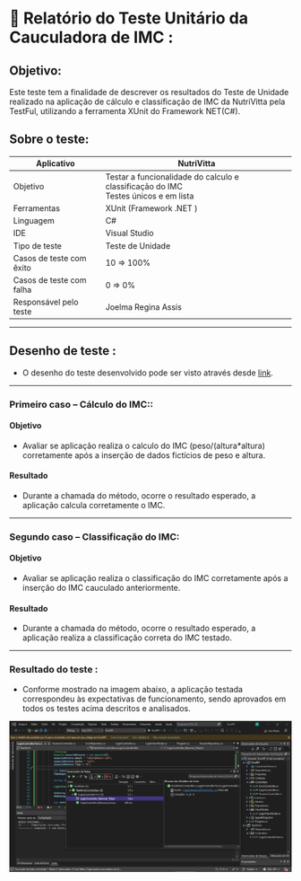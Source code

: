 # 📃 Relatório do Teste Unitário da Cauculadora de IMC :

## **Objetivo**:
Este teste tem a finalidade de descrever os resultados do Teste de Unidade realizado na aplicação de cálculo e classificação de IMC da NutriVitta pela TestFul, utilizando a ferramenta XUnit do Framework NET(C#).

## **Sobre o teste**:

|Aplicativo| NutriVitta |
|----------------|----------|
| Objetivo| Testar a funcionalidade do calculo e classificação do IMC <br> Testes únicos e em lista 
| Ferramentas | XUnit (Framework .NET ) |
| Linguagem | C# |
| IDE| Visual Studio |
| Tipo de teste| Teste de Unidade |
| Casos de teste com êxito| 10 => 100%
| Casos de teste com falha| 0 => 0%
|Responsável pelo teste|Joelma Regina Assis|
---
## **Desenho de teste :**
- O desenho do teste desenvolvido pode ser visto através desde <a href = "https://github.com/joelmaregina/Testes-BackEnd-Senai/blob/master/NutriVitta/TestXUnit/UnitTest1.cs">link</a>.

---
### **Primeiro caso – Cálculo do IMC::**
#### **Objetivo**
- Avaliar se aplicação realiza o calculo do IMC (peso/(altura*altura) corretamente após a inserção de dados fictícios de peso e altura.
#### **Resultado**
- Durante a chamada do método, ocorre o resultado esperado, a aplicação calcula corretamente o IMC.
----
### **Segundo caso – Classificação do IMC:**
#### **Objetivo**
- Avaliar se aplicação realiza o classificação do IMC corretamente após a inserção do IMC cauculado anteriormente.
#### **Resultado**
- Durante a chamada do método, ocorre o resultado esperado, a aplicação realiza a classificação correta do IMC testado.

---
### **Resultado do teste :**

- Conforme mostrado na imagem abaixo, a aplicação testada correspondeu às expectativas de funcionamento, sendo aprovados em todos os testes acima descritos e analisados.

 <img alt= "Printscreen da tela de resultados do teste, mostrando aprovação em todos os casos de teste" src= "https://github.com/joelmaregina/Senai-SQL-API/blob/master/API/img/ResultadoTeste.png"> 
